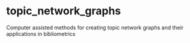 # topic_network_graphs
Computer assisted methods for creating topic network graphs and their applications in bibliometrics

